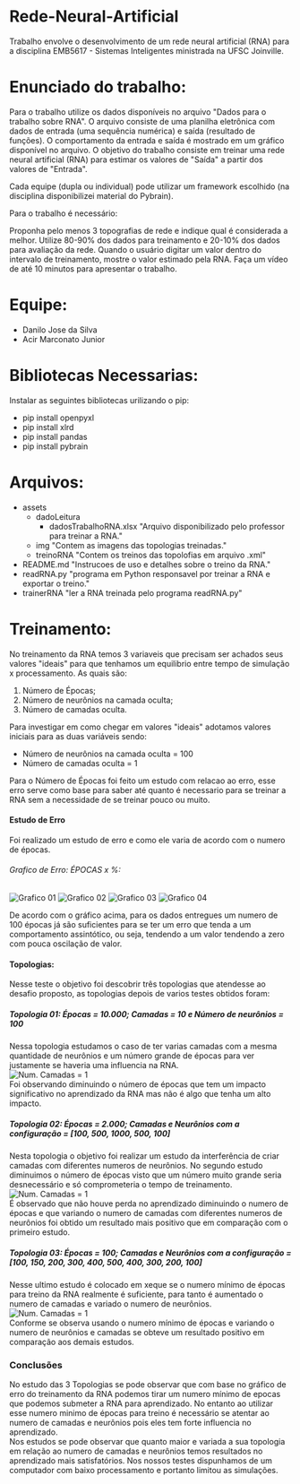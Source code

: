 # Rede-Neural-Artificial
Trabalho envolve o desenvolvimento de um rede neural artificial (RNA) para a disciplina EMB5617 - Sistemas Inteligentes ministrada na UFSC Joinville.

# Enunciado do trabalho:
Para o trabalho utilize os dados disponíveis no arquivo "Dados para o trabalho sobre RNA". O arquivo consiste de uma planilha eletrônica com dados de entrada (uma sequência numérica) e saída (resultado de funções). O comportamento da entrada e saída é mostrado em um gráfico disponível no arquivo.  O objetivo do trabalho consiste em treinar uma rede neural artificial (RNA) para estimar os valores de "Saída" a partir dos valores de "Entrada".

Cada equipe (dupla ou individual) pode utilizar um framework escolhido (na disciplina disponibilizei material do Pybrain).

Para o trabalho é necessário:

Proponha pelo menos 3 topografias de rede e indique qual é considerada a melhor.
Utilize 80-90% dos dados para treinamento e 20-10% dos dados para avaliação da rede.
Quando o usuário digitar um valor dentro do intervalo de treinamento, mostre o valor estimado pela RNA.
Faça um vídeo de até 10 minutos para apresentar o trabalho.

# Equipe:
- Danilo Jose da Silva
- Acir Marconato Junior

# Bibliotecas Necessarias:
Instalar as seguintes bibliotecas urilizando o pip:
- pip install openpyxl
- pip install xlrd
- pip install pandas
- pip install pybrain

# Arquivos:
- assets
    - dadoLeitura
        - dadosTrabalhoRNA.xlsx "Arquivo disponibilizado pelo professor para treinar a RNA."
    - img "Contem as imagens das topologias treinadas."
    - treinoRNA "Contem os treinos das topolofias em arquivo .xml"
- README.md "Instrucoes de uso e detalhes sobre o treino da RNA."
- readRNA.py "programa em Python responsavel por treinar a RNA e exportar o treino."
- trainerRNA "ler a RNA treinada pelo programa readRNA.py"

# Treinamento:

No treinamento da RNA temos 3 variaveis que precisam ser achados seus valores "ideais" para que tenhamos um equilibrio entre tempo de simulação x processamento. As quais são:
1. Número de Épocas;
2. Número de neurônios na camada oculta;
3. Número de camadas oculta.

Para investigar em como chegar em valores "ideais" adotamos valores iniciais para as duas variáveis sendo:<br>
- Número de neurônios na camada oculta = 100
- Número de camadas oculta = 1

Para o Número de Épocas foi feito um estudo com relacao ao erro, esse erro serve como base para saber até quanto é necessario para se treinar a RNA sem a necessidade de se treinar pouco ou muito.

#### Estudo de Erro
Foi realizado um estudo de erro e como ele varia de acordo com o numero de épocas.

###### Grafico de Erro: ÉPOCAS x %:
![Grafico 01](https://i.postimg.cc/cCPxc2cm/Erro01.png "Grafico 01")
![Grafico 02](https://i.postimg.cc/kMHg9Rdb/Erro02.png "Grafico 02")
![Grafico 03](https://i.postimg.cc/bN2NvYzF/Erro03.png "Grafico 03")
![Grafico 04](https://i.postimg.cc/RZ5CJrhC/Erro04.png "Grafico 04")

De acordo com o gráfico acima, para os dados entregues um numero de 100 épocas já são suficientes para se ter um erro que tenda a um comportamento assintótico, ou seja, tendendo a um valor tendendo a zero com pouca oscilação de valor.

#### Topologias:
Nesse teste o objetivo foi descobrir três topologias que atendesse ao desafio proposto, as topologias depois de varios testes obtidos foram:<br>

##### Topologia 01: Épocas = 10.000; Camadas = 10 e Número de neurônios = 100
Nessa topologia estudamos o caso de ter varias camadas com a mesma quantidade de neurônios e um número grande de épocas para ver justamente se haveria uma influencia na RNA.<br>
![Num. Camadas = 1](https://i.postimg.cc/659GmfJx/E1x1-C10x100-S1x1-EP10000.png "Num. Camadas = 1")<br>
Foi observando diminuindo o número de épocas que tem um impacto significativo no aprendizado da RNA mas não é algo que tenha um alto impacto.

##### Topologia 02: Épocas = 2.000; Camadas e Neurônios com a configuração = [100, 500, 1000, 500, 100]
Nesta topologia o objetivo foi realizar um estudo da interferência de criar camadas com diferentes numeros de neurônios. No segundo estudo diminuimos o número de épocas visto que um número muito grande seria desnecessário e só comprometeria o tempo de treinamento.<br>
![Num. Camadas = 1](https://i.postimg.cc/BZ5KpwzC/E1x1-C1x100-C1x500-C1x1000-C1x500-C1x100-S1x1-EP2000.png "Num. Camadas = 1")<br>
É observado que não houve perda no aprendizado diminuindo o numero de épocas e que variando o numero de camadas com diferentes numeros de neurônios foi obtido um resultado mais positivo que em comparação com o primeiro estudo.

##### Topologia 03: Épocas = 100; Camadas e Neurônios com a configuração = [100, 150, 200, 300, 400, 500, 400, 300, 200, 100]
Nesse ultimo estudo é colocado em xeque se o numero mínimo de épocas para treino da RNA realmente é suficiente, para tanto é aumentado o numero de camadas e variado o numero de neurônios.<br> 
![Num. Camadas = 1](https://i.postimg.cc/7hNJLfzR/E1x1-C1x100-C1x150-C1x200-C1x300-C1x400-C1x500-C1x400-C1x300-C1x200-C1x100-S1x1-EP100.png "Num. Camadas = 1")<br>
Conforme se observa usando o numero mínimo de épocas e variando o numero de neurônios e camadas se obteve um resultado positivo em comparação aos demais estudos. 

### Conclusões
No estudo das 3 Topologias se pode observar que com base no gráfico de erro do treinamento da RNA podemos tirar um numero mínimo de epocas que podemos submeter a RNA para aprendizado. No entanto ao utilizar esse numero minimo de épocas para treino é necessário se atentar ao numero de camadas e neurônios pois eles tem forte influencia no aprendizado.<br>
Nos estudos se pode observar que quanto maior e variada a sua topologia em relação ao numero de camadas e neurônios temos resultados no aprendizado mais satisfatórios. Nos nossos testes dispunhamos de um computador com baixo processamento e portanto limitou as simulações.